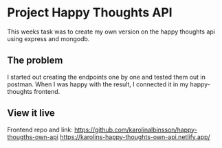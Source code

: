 # Project Happy Thoughts API

This weeks task was to create my own version on the happy thoughts api using express and mongodb. 

## The problem

I started out creating the endpoints one by one and tested them out in postman. When I was happy with the result, I connected it in my happy-thoughts frontend. 

## View it live

Frontend repo and link: 
https://github.com/karolinalbinsson/happy-thougths-own-api
https://karolins-happy-thoughts-own-api.netlify.app/ 
